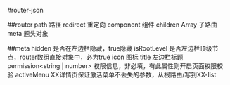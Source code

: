 #router-json

##router
        path<string>                路径
        redirect<string>            重定向 
        component<VNode>            组件
        children Array<router>      子路由
        meta<meta>                  题头对象

##meta
        hidden<boolen>              是否在左边栏隐藏，true隐藏
        isRootLevel<boolen>         是否左边栏顶级节点，router数组直接对象中，必为true
        icon<string>                图标
        title<string>               左边栏标题
        permission<string | number> 权限信息，非必填，有此属性则开启页面权限校验
        activeMenu                  XX详情页保证激活菜单不丢失的参数，从根路由/写到XX-list
